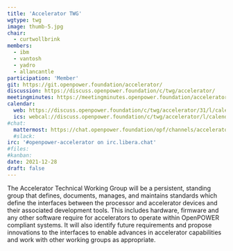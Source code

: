 ```yaml
---
title: 'Accelerator TWG'
wgtype: twg
image: thumb-5.jpg
chair:
  - curtwollbrink
members:
  - ibm
  - vantosh
  - yadro
  - allancantle
participation: 'Member'
git: https://git.openpower.foundation/accelerator/
discussion: https://discuss.openpower.foundation/c/twg/accelerator/
meetingminutes: https://meetingminutes.openpower.foundation/accelerator/
calendar:
  web: https://discuss.openpower.foundation/c/twg/accelerator/31/l/calendar
  ics: webcal://discuss.openpower.foundation/c/twg/accelerator/l/calendar.ics
#chat:
  mattermost: https://chat.openpower.foundation/opf/channels/accelerator
  #slack:
irc: '#openpower-accelerator on irc.libera.chat'
#files:
#kanban:
date: 2021-12-28
draft: false
---
```


The Accelerator Technical Working Group will be a persistent, standing group that defines, documents, manages, and maintains standards
which define the interfaces between the processor and accelerator devices and their associated development tools.
This includes hardware, firmware and any other software require for accelerators to operate within OpenPOWER compliant systems.
It will also identify future requirements and propose innovations to the interfaces to enable advances in accelerator capabilities and
work with other working groups as appropriate.
